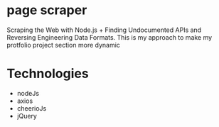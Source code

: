 # page scraper 
Scraping the Web with Node.js + Finding Undocumented APIs and Reversing Engineering Data Formats.
This is my approach to make my protfolio project section more dynamic 
# Technologies 
- nodeJs
- axios
- cheerioJs
- jQuery